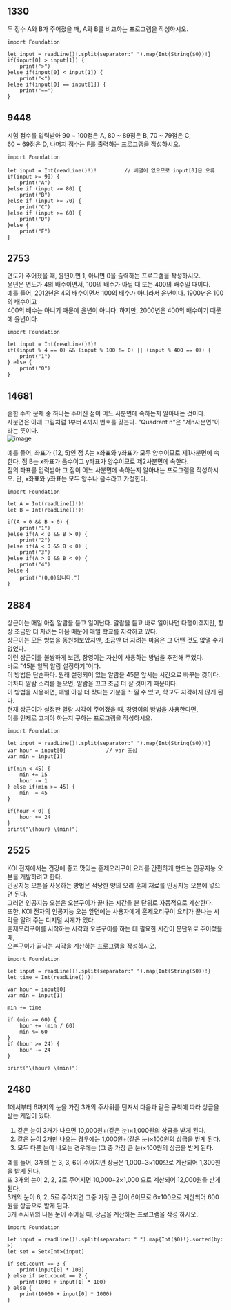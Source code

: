 ## 1330
두 정수 A와 B가 주어졌을 때, A와 B를 비교하는 프로그램을 작성하시오.   
```
import Foundation

let input = readLine()!.split(separator:" ").map{Int(String($0))!}
if(input[0] > input[1]) {
    print(">")
}else if(input[0] < input[1]) {
    print("<")
}else if(input[0] == input[1]) {
    print("==")
}
```
## 9448
시험 점수를 입력받아 90 ~ 100점은 A, 80 ~ 89점은 B, 70 ~ 79점은 C,   
60 ~ 69점은 D, 나머지 점수는 F를 출력하는 프로그램을 작성하시오.   
```
import Foundation

let input = Int(readLine()!)!         // 배열이 없으므로 input[0]은 오류
if(input >= 90) {
    print("A")
}else if (input >= 80) {
    print("B")
}else if (input >= 70) {
    print("C")
}else if (input >= 60) {
    print("D")
}else {
    print("F")
}                 
```
## 2753
연도가 주어졌을 때, 윤년이면 1, 아니면 0을 출력하는 프로그램을 작성하시오.   
윤년은 연도가 4의 배수이면서, 100의 배수가 아닐 때 또는 400의 배수일 때이다.   
예를 들어, 2012년은 4의 배수이면서 100의 배수가 아니라서 윤년이다. 1900년은 100의 배수이고   
400의 배수는 아니기 때문에 윤년이 아니다. 하지만, 2000년은 400의 배수이기 때문에 윤년이다.   
```
import Foundation

let input = Int(readLine()!)!
if((input % 4 == 0) && (input % 100 != 0) || (input % 400 == 0)) {
    print("1")
} else {
    print("0")
}
```
## 14681
흔한 수학 문제 중 하나는 주어진 점이 어느 사분면에 속하는지 알아내는 것이다.   
사분면은 아래 그림처럼 1부터 4까지 번호를 갖는다. "Quadrant n"은 "제n사분면"이라는 뜻이다.   
![image](https://user-images.githubusercontent.com/60501045/207786710-d717e24e-e48b-43d4-ac45-44b5a8205645.png)

   
예를 들어, 좌표가 (12, 5)인 점 A는 x좌표와 y좌표가 모두 양수이므로 제1사분면에 속한다. 점 B는 x좌표가 음수이고 y좌표가 양수이므로 제2사분면에 속한다.   
점의 좌표를 입력받아 그 점이 어느 사분면에 속하는지 알아내는 프로그램을 작성하시오. 단, x좌표와 y좌표는 모두 양수나 음수라고 가정한다.   
```
import Foundation

let A = Int(readLine()!)!
let B = Int(readLine()!)!

if(A > 0 && B > 0) {
    print("1")
}else if(A < 0 && B > 0) {
    print("2")
}else if(A < 0 && B < 0) {
    print("3")
}else if(A > 0 && B < 0) {
    print("4")
}else {
    print("(0,0)입니다.")
}
```
## 2884
상근이는 매일 아침 알람을 듣고 일어난다. 알람을 듣고 바로 일어나면 다행이겠지만, 항상 조금만 더 자려는 마음 때문에 매일 학교를 지각하고 있다.   
상근이는 모든 방법을 동원해보았지만, 조금만 더 자려는 마음은 그 어떤 것도 없앨 수가 없었다.   
이런 상근이를 불쌍하게 보던, 창영이는 자신이 사용하는 방법을 추천해 주었다.   
바로 "45분 일찍 알람 설정하기"이다.   
이 방법은 단순하다. 원래 설정되어 있는 알람을 45분 앞서는 시간으로 바꾸는 것이다.   
어차피 알람 소리를 들으면, 알람을 끄고 조금 더 잘 것이기 때문이다.   
이 방법을 사용하면, 매일 아침 더 잤다는 기분을 느낄 수 있고, 학교도 지각하지 않게 된다.   
현재 상근이가 설정한 알람 시각이 주어졌을 때, 창영이의 방법을 사용한다면,   
이를 언제로 고쳐야 하는지 구하는 프로그램을 작성하시오.   
```
import Foundation

let input = readLine()!.split(separator:" ").map{Int(String($0))!}
var hour = input[0]             // var 조심
var min = input[1]

if(min < 45) {
    min += 15
    hour -= 1
} else if(min >= 45) {
    min -= 45
}

if(hour < 0) {
    hour += 24
}
print("\(hour) \(min)")
```
## 2525
KOI 전자에서는 건강에 좋고 맛있는 훈제오리구이 요리를 간편하게 만드는 인공지능 오븐을 개발하려고 한다.   
인공지능 오븐을 사용하는 방법은 적당한 양의 오리 훈제 재료를 인공지능 오븐에 넣으면 된다.   
그러면 인공지능 오븐은 오븐구이가 끝나는 시간을 분 단위로 자동적으로 계산한다.    
또한, KOI 전자의 인공지능 오븐 앞면에는 사용자에게 훈제오리구이 요리가 끝나는 시각을 알려 주는 디지털 시계가 있다.   
훈제오리구이를 시작하는 시각과 오븐구이를 하는 데 필요한 시간이 분단위로 주어졌을 때,   
오븐구이가 끝나는 시각을 계산하는 프로그램을 작성하시오.   
```
import Foundation

let input = readLine()!.split(separator:" ").map{Int(String($0))!}
let time = Int(readLine()!)!

var hour = input[0]
var min = input[1]

min += time

if (min >= 60) {
    hour += (min / 60)
    min %= 60
}
if (hour >= 24) {
    hour -= 24
}

print("\(hour) \(min)")
```
## 2480
1에서부터 6까지의 눈을 가진 3개의 주사위를 던져서 다음과 같은 규칙에 따라 상금을 받는 게임이 있다.   
   
1. 같은 눈이 3개가 나오면 10,000원+(같은 눈)×1,000원의 상금을 받게 된다.   
2. 같은 눈이 2개만 나오는 경우에는 1,000원+(같은 눈)×100원의 상금을 받게 된다.   
3. 모두 다른 눈이 나오는 경우에는 (그 중 가장 큰 눈)×100원의 상금을 받게 된다.    
   
예를 들어, 3개의 눈 3, 3, 6이 주어지면 상금은 1,000+3×100으로 계산되어 1,300원을 받게 된다.   
또 3개의 눈이 2, 2, 2로 주어지면 10,000+2×1,000 으로 계산되어 12,000원을 받게 된다.   
3개의 눈이 6, 2, 5로 주어지면 그중 가장 큰 값이 6이므로 6×100으로 계산되어 600원을 상금으로 받게 된다.   
3개 주사위의 나온 눈이 주어질 때, 상금을 계산하는 프로그램을 작성 하시오.   
```
import Foundation

let input = readLine()!.split(separator: " ").map{Int($0)!}.sorted(by: >)
let set = Set<Int>(input)

if set.count == 3 {
    print(input[0] * 100)
} else if set.count == 2 {
    print(1000 + input[1] * 100)
} else {
    print(10000 + input[0] * 1000)
}
```
